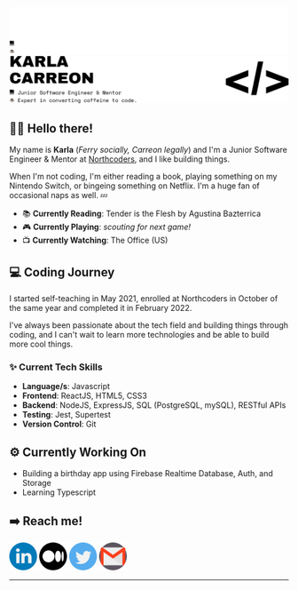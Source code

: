 ![karlacodes header](headers/darkmode.png#gh-dark-mode-only)
![karlacodes header](headers/lightmode.png#gh-light-mode-only)

## 👋🏼 Hello there!

My name is **Karla** (_Ferry socially, Carreon legally_) and I'm a Junior Software Engineer & Mentor at [Northcoders](http://northcoders.com), and I like building things.

When I'm not coding, I'm either reading a book, playing something on my Nintendo Switch, or bingeing something on Netflix. I'm a huge fan of occasional naps as well. 💤

- 📚 **Currently Reading**: Tender is the Flesh by Agustina Bazterrica
- 🎮 **Currently Playing**: _scouting for next game!_
- 📺 **Currently Watching**: The Office (US)

## 💻 Coding Journey

I started self-teaching in May 2021, enrolled at Northcoders in October of the same year and completed it in February 2022.

I've always been passionate about the tech field and building things through coding, and I can't wait to learn more technologies and be able to build more cool things.

### ✨ Current Tech Skills

- **Language/s**: Javascript
- **Frontend**: ReactJS, HTML5, CSS3
- **Backend**: NodeJS, ExpressJS, SQL (PostgreSQL, mySQL), RESTful APIs
- **Testing**: Jest, Supertest
- **Version Control**: Git

## ⚙️ Currently Working On

- Building a birthday app using Firebase Realtime Database, Auth, and Storage
- Learning Typescript

## ➡️ Reach me!

[<img src="socials/linkedin.png" width="50" height="50">](http://linkedin.com/in/karla-carreon) [<img src="socials/medium.png" width="50" height="50">](http://medium.com/@karlacodes) [<img src="socials/twitter.png" width="50" height="50">](http://twitter.com/karlacodes) [<img src="socials/gmail.png" width="50" height="50">](mailto:carreon.karlamaye@gmail.com)

---
